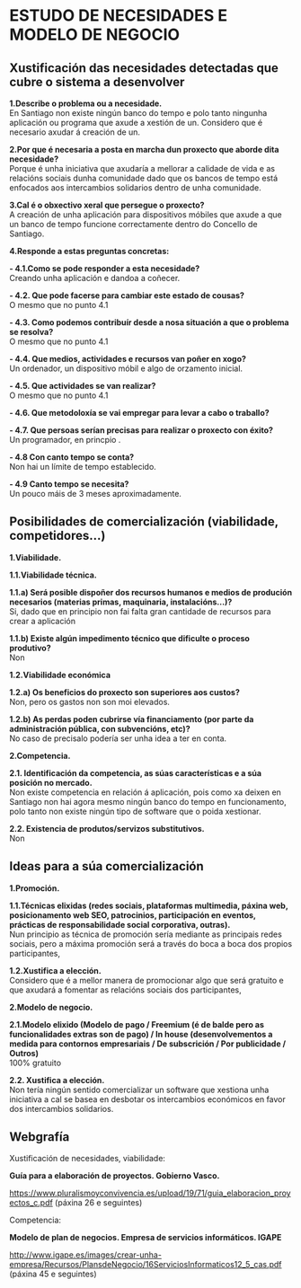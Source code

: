 # ESTUDO DE NECESIDADES E MODELO DE NEGOCIO

## Xustificación das necesidades detectadas que cubre o sistema a desenvolver

**1.Describe o problema ou a necesidade.**  
En Santiago non existe ningún banco do tempo e polo tanto ningunha aplicación ou programa que axude a xestión de un. Considero que é necesario axudar á creación de un.

**2.Por que é necesaria a posta en marcha dun proxecto que aborde dita necesidade?**  
Porque é unha iniciativa que axudaría a mellorar a calidade de vida e as relacións sociais dunha comunidade dado que os bancos de tempo está enfocados aos intercambios solidarios dentro de unha comunidade.

**3.Cal é o obxectivo xeral que persegue o proxecto?**  
A creación de unha aplicación para dispositivos móbiles que axude a que un banco de tempo funcione correctamente dentro do Concello de Santiago.  

**4.Responde a estas preguntas concretas:**

**- 4.1.Como se pode responder a esta necesidade?**  
Creando unha aplicación e dandoa a coñecer.

**- 4.2. Que pode facerse para cambiar este estado de cousas?**  
O mesmo que no punto 4.1

**- 4.3. Como podemos contribuír desde a nosa situación a que o problema se resolva?**  
O mesmo que no punto 4.1

**- 4.4. Que medios, actividades e recursos van poñer en xogo?**   
Un ordenador, un dispositivo móbil e algo de orzamento inicial.  

**- 4.5. Que actividades se van realizar?**  
O mesmo que no punto 4.1  

**- 4.6. Que metodoloxía se vai empregar para levar a cabo o traballo?**

**- 4.7. Que persoas serían precisas para realizar o proxecto con éxito?**  
Un programador, en princpio .

**- 4.8 Con canto tempo se conta?**  
Non hai un límite de tempo establecido.

**- 4.9 Canto tempo se necesita?**  
Un pouco máis de 3 meses aproximadamente.

## Posibilidades de comercialización (viabilidade, competidores…)

**1.Viabilidade.**

**1.1.Viabilidade técnica.**

**1.1.a) Será posible dispoñer dos recursos humanos e medios de produción necesarios (materias primas, maquinaria, instalacións…)?**  
Si, dado que en principio non fai falta gran cantidade de recursos para crear a aplicación

**1.1.b) Existe algún impedimento técnico que dificulte o proceso produtivo?**  
Non

**1.2.Viabilidade económica**

**1.2.a) Os beneficios do proxecto son superiores aos custos?**  
Non, pero os gastos non son moi elevados.

**1.2.b) As perdas poden cubrirse vía financiamento (por parte da administración pública, con subvencións, etc)?**  
No caso de precisalo podería ser unha idea a ter en conta.

**2.Competencia.**

**2.1. Identificación da competencia, as súas características e a súa posición no mercado.**  
Non existe competencia en relación á aplicación, pois como xa deixen en Santiago non hai agora mesmo ningún banco do tempo en funcionamento, polo tanto non existe ningún tipo de software que o poida xestionar.

**2.2. Existencia de produtos/servizos substitutivos.**  
Non

## Ideas para a súa comercialización

**1.Promoción.**

**1.1.Técnicas elixidas (redes sociais, plataformas multimedia, páxina web, posicionamento web SEO, patrocinios, participación en eventos, prácticas de responsabilidade social corporativa, outras).**  
Nun principio as técnica de promoción sería mediante as principais redes sociais, pero a máxima promoción será a través do boca a boca dos propios participantes,

**1.2.Xustifica a elección.**  
Considero que é a mellor manera de promocionar algo que será gratuito e que axudará a fomentar as relacións sociais dos participantes,

**2.Modelo de negocio.**

**2.1.Modelo elixido (Modelo de pago / Freemium (é de balde pero as funcionalidades extras son de pago) / In house (desenvolvementos a medida para contornos empresariais / De subscrición / Por publicidade / Outros)**  
100% gratuito

**2.2. Xustifica a elección.**  
Non tería ningún sentido comercializar un software que xestiona unha iniciativa a cal se basea en desbotar os intercambios económicos en favor dos intercambios solidarios.

## Webgrafía

Xustificación de necesidades, viabilidade:

**Guía para a elaboración de proyectos. Gobierno Vasco.**

<https://www.pluralismoyconvivencia.es/upload/19/71/guia_elaboracion_proyectos_c.pdf>  (páxina 26 e seguintes)

Competencia:

**Modelo de plan de negocios. Empresa de servicios informáticos. IGAPE**

<http://www.igape.es/images/crear-unha-empresa/Recursos/PlansdeNegocio/16ServiciosInformaticos12_5_cas.pdf>
(páxina 45 e seguintes)
